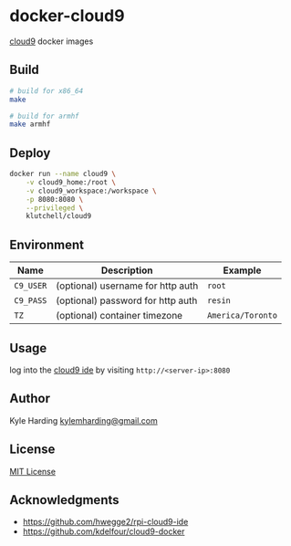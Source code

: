 # docker-cloud9

[cloud9](https://c9.io/) docker images

## Build

```bash
# build for x86_64
make

# build for armhf
make armhf
```

## Deploy

```bash
docker run --name cloud9 \
    -v cloud9_home:/root \
    -v cloud9_workspace:/workspace \
    -p 8080:8080 \
    --privileged \
    klutchell/cloud9
```

## Environment

|Name|Description|Example|
|---|---|---|
|`C9_USER`|(optional) username for http auth|`root`|
|`C9_PASS`|(optional) password for http auth|`resin`|
|`TZ`|(optional) container timezone|`America/Toronto`|

## Usage

log into the [cloud9 ide](https://c9.io/) by visiting `http://<server-ip>:8080`

## Author

Kyle Harding <kylemharding@gmail.com>

## License

[MIT License](./LICENSE)

## Acknowledgments

* https://github.com/hwegge2/rpi-cloud9-ide
* https://github.com/kdelfour/cloud9-docker